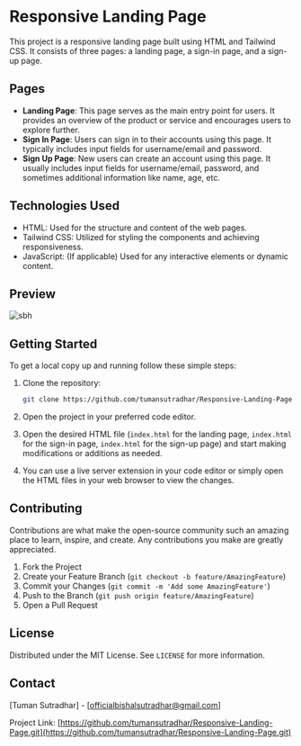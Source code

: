 # Responsive Landing Page

This project is a responsive landing page built using HTML and Tailwind CSS. It consists of three pages: a landing page, a sign-in page, and a sign-up page.

## Pages

- **Landing Page**: This page serves as the main entry point for users. It provides an overview of the product or service and encourages users to explore further.
- **Sign In Page**: Users can sign in to their accounts using this page. It typically includes input fields for username/email and password.
- **Sign Up Page**: New users can create an account using this page. It usually includes input fields for username/email, password, and sometimes additional information like name, age, etc.

## Technologies Used

- HTML: Used for the structure and content of the web pages.
- Tailwind CSS: Utilized for styling the components and achieving responsiveness.
- JavaScript: (If applicable) Used for any interactive elements or dynamic content.

## Preview

![sbh](https://github.com/tumansutradhar/SBH/assets/121193864/fcb524e9-c60c-4004-861b-1481fffef3eb)


## Getting Started

To get a local copy up and running follow these simple steps:

1. Clone the repository:

    ```bash
    git clone https://github.com/tumansutradhar/Responsive-Landing-Page.git
    ```

2. Open the project in your preferred code editor.

3. Open the desired HTML file (`index.html` for the landing page, `index.html` for the sign-in page, `index.html` for the sign-up page) and start making modifications or additions as needed.

4. You can use a live server extension in your code editor or simply open the HTML files in your web browser to view the changes.

## Contributing

Contributions are what make the open-source community such an amazing place to learn, inspire, and create. Any contributions you make are greatly appreciated.

1. Fork the Project
2. Create your Feature Branch (`git checkout -b feature/AmazingFeature`)
3. Commit your Changes (`git commit -m 'Add some AmazingFeature'`)
4. Push to the Branch (`git push origin feature/AmazingFeature`)
5. Open a Pull Request

## License

Distributed under the MIT License. See `LICENSE` for more information.

## Contact

[Tuman Sutradhar] - [officialbishalsutradhar@gmail.com]

Project Link: [https://github.com/tumansutradhar/Responsive-Landing-Page.git](https://github.com/tumansutradhar/Responsive-Landing-Page.git)
